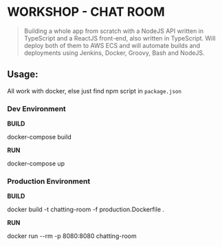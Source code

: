 # WORKSHOP - CHAT ROOM

> Building a whole app from scratch with a NodeJS API written in TypeScript and a ReactJS front-end, also written in
> TypeScript. Will deploy both of them to AWS ECS and will automate builds and deployments using Jenkins, Docker,
> Groovy, Bash and NodeJS.

## Usage:

All work with docker, else just find npm script in `package.json`

### Dev Environment

**BUILD**

docker-compose build

**RUN**

docker-compose up

### Production Environment

**BUILD**

docker build -t chatting-room -f production.Dockerfile .

**RUN**

docker run --rm -p 8080:8080 chatting-room

